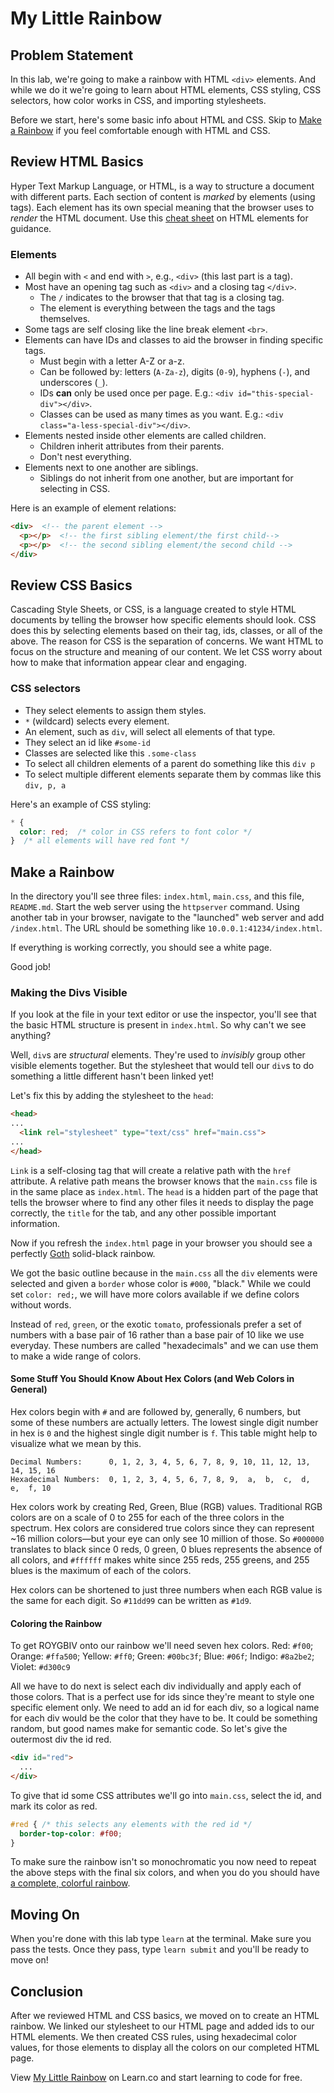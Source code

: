 # My Little Rainbow

## Problem Statement
 
In this lab, we're going to make a rainbow with HTML `<div>` elements. And while
we do it we're going to learn about HTML elements, CSS styling, CSS selectors,
how color works in CSS, and importing stylesheets.

Before we start, here's some basic info about HTML and CSS. Skip to
[Make a Rainbow](#make-a-rainbow) if you feel comfortable enough with HTML
and CSS.

## Review HTML Basics

Hyper Text Markup Language, or HTML, is a way to structure a document with
different parts. Each section of content is _marked_ by elements (using tags).
Each element has its own special meaning that the browser uses to _render_ the
HTML document. Use this [cheat sheet](https://htmlcheatsheet.com/) on HTML elements for guidance.

### Elements

- All begin with `<` and end with `>`, e.g., `<div>` (this last part is a tag).
- Most have an opening tag such as `<div>` and a closing tag `</div>`.
  + The `/` indicates to the browser that that tag is a closing tag.
  + The element is everything between the tags and the tags themselves.
- Some tags are self closing like the line break element `<br>`.
- Elements can have IDs and classes to aid the browser in finding specific tags.
  + Must begin with a letter A-Z or a-z.
  + Can be followed by: letters (`A-Za-z`), digits (`0-9`), hyphens (`-`), and underscores (`_`).
  + IDs **can** only be used once per page. E.g.: `<div id="this-special-div"></div>`.
  + Classes can be used as many times as you want. E.g.: `<div class="a-less-special-div"></div>`.
- Elements nested inside other elements are called children.
  + Children inherit attributes from their parents.
  + Don't nest everything.
- Elements next to one another are siblings.
  + Siblings do not inherit from one another, but are important for selecting in CSS.

Here is an example of element relations:

```html
<div>  <!-- the parent element -->
  <p></p>  <!-- the first sibling element/the first child-->
  <p></p>  <!-- the second sibling element/the second child -->
</div>
```

## Review CSS Basics

Cascading Style Sheets, or CSS, is a language created to style HTML documents by
telling the browser how specific elements should look. CSS does this by
selecting elements based on their tag, ids, classes, or all of the above. The
reason for CSS is the separation of concerns. We want HTML to focus on the
structure and meaning of our content. We let CSS worry about how to make that
information appear clear and engaging.

### CSS selectors

  - They select elements to assign them styles.
  - `*` (wildcard) selects every element.
  - An element, such as `div`, will select all elements of that type.
  - They select an id like `#some-id`
  - Classes are selected like this `.some-class`
  - To select all children elements of a parent do something like this `div p`
  - To select multiple different elements separate them by commas like this `div, p, a`

Here's an example of CSS styling:

```css
* {
  color: red;  /* color in CSS refers to font color */
}  /* all elements will have red font */
```

## Make a Rainbow

In the directory you'll see three files: `index.html`, `main.css`, and this
file, `README.md`. Start the web server using the `httpserver` command.  Using
another tab in your browser, navigate to the "launched" web server and add
`/index.html`. The URL should be something like `10.0.0.1:41234/index.html`.

If everything is working correctly, you should see a white page.

Good job!

### Making the Divs Visible

If you look at the file in your text editor or use the inspector, you'll see
that the basic HTML structure is present in `index.html`. So why can't we see
anything?

Well, `div`s are _structural_ elements. They're used to _invisibly_ group other
visible elements together. But the stylesheet that would tell our `div`s to do
something a little different hasn't been linked yet!

Let's fix this by adding the stylesheet to the `head`:

```html
<head>
...
  <link rel="stylesheet" type="text/css" href="main.css">
...
</head>
```

`Link` is a self-closing tag that will create a relative path with the `href`
attribute. A relative path means the browser knows that the `main.css` file is
in the same place as `index.html`. The `head` is a hidden part of the page that
tells the browser where to find any other files it needs to display the page
correctly, the `title` for the tab, and any other possible important
information.

Now if you refresh the `index.html` page in your browser you should see a
perfectly [Goth][goth] solid-black rainbow.

We got the basic outline because in the `main.css` all the `div` elements were
selected and given a `border` whose color is `#000`, "black." While we could
set `color: red;`, we will have more colors available if we define colors
without words.

Instead of `red`, `green`, or the exotic `tomato`, professionals prefer a set
of numbers with a base pair of 16 rather than a base pair of 10 like we use
everyday. These numbers are called "hexadecimals" and we can use them to make a
wide range of colors.

#### Some Stuff You Should Know About Hex Colors (and Web Colors in General)

Hex colors begin with `#` and are followed by, generally, 6 numbers, but some of
these numbers are actually letters. The lowest single digit number in hex is `0`
and the highest single digit number is `f`. This table might help to visualize
what we mean by this.

```
Decimal Numbers:      0, 1, 2, 3, 4, 5, 6, 7, 8, 9, 10, 11, 12, 13, 14, 15, 16
Hexadecimal Numbers:  0, 1, 2, 3, 4, 5, 6, 7, 8, 9,  a,  b,  c,  d,  e,  f, 10
```

Hex colors work by creating Red, Green, Blue (RGB) values. Traditional RGB
colors are on a scale of 0 to 255 for each of the three colors in the spectrum.
Hex colors are considered true colors since they can represent ~16 million
colors—but your eye can only see 10 million of those. So `#000000` translates
to black since 0 reds, 0 green, 0 blues represents the absence of all colors,
and `#ffffff` makes white since 255 reds, 255 greens, and 255 blues is the
maximum of each of the colors.

Hex colors can be shortened to just three numbers when each RGB value is the
same for each digit. So `#11dd99` can be written as `#1d9`.

#### Coloring the Rainbow

To get ROYGBIV onto our rainbow we'll need seven hex colors. Red:
`#f00`; Orange: `#ffa500`; Yellow: `#ff0`; Green: `#00bc3f`; Blue: `#06f`;
Indigo: `#8a2be2`; Violet: `#d300c9`

All we have to do next is select each div individually and apply each of those
colors. That is a perfect use for ids since they're meant to style one specific
element only. We need to add an id for each div, so a logical name for each div
would be the color that they have to be. It could be something random, but good
names make for semantic code. So let's give the outermost div the id red.

```html
<div id="red">
  ...
</div>
```

To give that id some CSS attributes we'll go into `main.css`, select the id,
and mark its color as red.

```css
#red { /* this selects any elements with the red id */
  border-top-color: #f00;
}
```

To make sure the rainbow isn't so monochromatic you now need to repeat the
above steps with the final six colors, and when you do you should
have [a complete, colorful rainbow](http://i0.kym-cdn.com/photos/images/original/000/118/087/2468904593_6a7c692ab6.jpg).

## Moving On

When you're done with this lab type `learn` at the terminal. Make sure you pass
the tests. Once they pass, type `learn submit` and you'll be ready to move on!

## Conclusion

After we reviewed HTML and CSS basics, we moved on to create an HTML rainbow.
We linked our stylesheet to our HTML page and added ids to our HTML elements. We
then created CSS rules, using hexadecimal color values, for those elements to
display all the colors on our completed HTML page.

<p class='util--hide'>View <a href='https://learn.co/lessons/my-little-rainbow'>My Little Rainbow</a> on Learn.co and start learning to code for free.</p>

[cheat sheet]: https://web.stanford.edu/group/csp/cs21/htmlcheatsheet.pdf
[goth]: https://en.wikipedia.org/wiki/Goth_subculture
